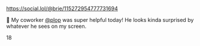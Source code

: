  https://social.lol/@brie/115272954777731694   <p>🤭 My coworker <span class="h-card" translate="no"><a href="https://social.lol/@plop" class="u-url mention">@<span>plop</span></a></span> was super helpful today! He looks kinda surprised by whatever he sees on my screen.</p>   18 
